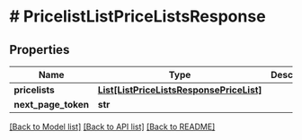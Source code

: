 # # PricelistListPriceListsResponse


## Properties 


Name | Type | Description | Notes
------------ | ------------- | ------------- | -------------
**pricelists**| [**List[ListPriceListsResponsePriceList]**](ListPriceListsResponsePriceList.md) |   | [optional]
**next_page_token**| **str** |   | [optional]


[[Back to Model list]](../../README.md#models) [[Back to API list]](../../README.md#endpoints) [[Back to README]](../../README.md)

